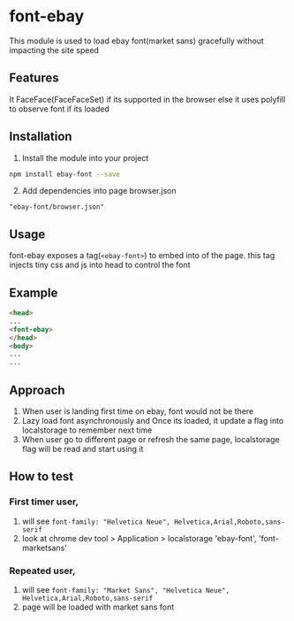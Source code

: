 # font-ebay

This module is used to load ebay font(market sans) gracefully without impacting the site speed

## Features
It FaceFace(FaceFaceSet) if its supported in the browser else it uses polyfill to observe font if its loaded

## Installation

1. Install the module into your project
```sh
npm install ebay-font --save
```
2. Add dependencies into page browser.json
```
"ebay-font/browser.json"
```

## Usage

font-ebay exposes a tag(`<ebay-font>`) to embed into <head> of the page. this tag injects tiny css and js into head to control the font

## Example

```html
<head>
...
<font-ebay>
</head>
<body>
...
...
```
## Approach
  1. When user is landing first time on ebay, font would not be there
  2. Lazy load font asynchronously and Once its loaded, it update a flag into localstorage to remember next time
  3. When user go to different page or refresh the same page, localstorage flag will be read and start using it 
  
## How to test
 ### First timer user,
   1. will see `font-family: "Helvetica Neue", Helvetica,Arial,Roboto,sans-serif`
   2. look at chrome dev tool > Application > localstorage 'ebay-font', 'font-marketsans'
 ### Repeated user,
   1. will see `font-family: "Market Sans", "Helvetica Neue", Helvetica,Arial,Roboto,sans-serif`
   2. page will be loaded with market sans font
    

